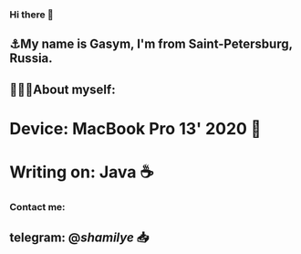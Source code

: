 ### Hi there 👋
## ⚓️My name is Gasym, I'm from Saint-Petersburg, Russia.
## 💁🏽‍♂️About myself:
# Device: MacBook Pro 13' 2020 
# Writing on: Java ☕️
### Contact me: 
## telegram: @_shamilye_ 📥
